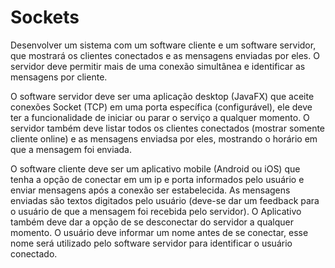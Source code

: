 # Sockets

Desenvolver um sistema com um software cliente e um software servidor, que mostrará os clientes conectados e as mensagens enviadas por eles. O servidor deve permitir mais de uma conexão simultânea e identificar as mensagens por cliente.

O software servidor deve ser uma aplicação desktop (JavaFX) que aceite conexões Socket (TCP) em uma porta específica (configurável), ele deve ter a funcionalidade de iniciar ou parar o serviço a qualquer momento. O servidor também deve listar todos os clientes conectados (mostrar somente cliente online) e as mensagens enviadsa por eles, mostrando o horário em que a mensagem foi enviada.

O software cliente deve ser um aplicativo mobile (Android ou iOS) que tenha a opção de conectar em um ip e porta informados pelo usuário e enviar mensagens após a conexão ser estabelecida. 
As mensagens enviadas são textos digitados pelo usuário (deve-se dar um feedback para o usuário de que a mensagem foi recebida pelo servidor). 
O Aplicativo também deve dar a opção de se desconectar do servidor a qualquer momento.
O usuário deve informar um nome antes de se conectar, esse nome será utilizado pelo software servidor para identificar o usuário conectado.

